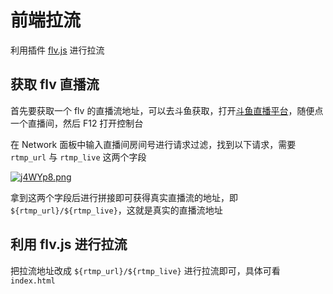 # 前端拉流

利用插件 [flv.js](https://github.com/bilibili/flv.js) 进行拉流

## 获取 flv 直播流

首先要获取一个 flv 的直播流地址，可以去斗鱼获取，打开[斗鱼直播平台](https://www.douyu.com/)，随便点一个直播间，然后 F12 打开控制台

在 Network 面板中输入直播间房间号进行请求过滤，找到以下请求，需要 `rtmp_url` 与 `rtmp_live` 这两个字段

[![j4WYp8.png](https://s1.ax1x.com/2022/07/16/j4WYp8.png)](https://imgtu.com/i/j4WYp8)

拿到这两个字段后进行拼接即可获得真实直播流的地址，即 `${rtmp_url}/${rtmp_live}`，这就是真实的直播流地址

## 利用 flv.js 进行拉流

把拉流地址改成 `${rtmp_url}/${rtmp_live}` 进行拉流即可，具体可看 `index.html` 
